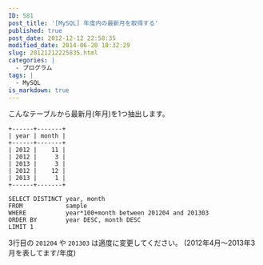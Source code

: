 ```yaml
---
ID: 581
post_title: '[MySQL] 年度内の最新月を取得する'
published: true
post_date: 2012-12-12 22:58:35
modified_date: 2014-06-20 10:32:29
slug: 20121212225835.html
categories: |
  - プログラム
tags: |
  - MySQL
is_markdown: true
---
```

こんなテーブルから最新月(年月)を1つ抽出します。
```language-bash
+------+-------+
| year | month |
+------+-------+
| 2012 |    11 |
| 2012 |     3 |
| 2013 |     3 |
| 2012 |    12 |
| 2013 |     1 |
+------+-------+
```

<!--more-->

```language-sql
SELECT DISTINCT year, month
FROM            sample
WHERE           year*100+month between 201204 and 201303
ORDER BY        year DESC, month DESC
LIMIT 1
```

3行目の <code>201204</code> や <code>201303</code> は適度に変更してください。
<span class="text-muted">(2012年4月～2013年3月を表してます/年度)</span>